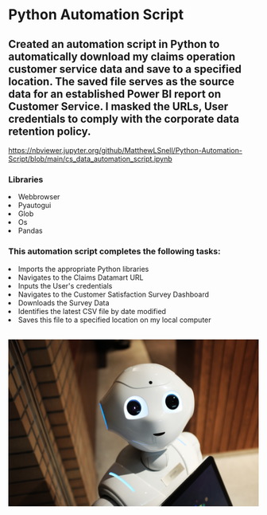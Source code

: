 # Python Automation Script

## Created an automation script in Python to automatically download my claims operation customer service data and save to a specified location. The saved file serves as the source data for an established Power BI report on Customer Service. I masked the URLs, User credentials to comply with the corporate data retention policy.   

https://nbviewer.jupyter.org/github/MatthewLSnell/Python-Automation-Script/blob/main/cs_data_automation_script.ipynb

### Libraries 
<li>Webbrowser</li>
<li>Pyautogui</li>
<li>Glob</li>
<li>Os</li>
<li>Pandas</li>
  
### This automation script completes the following tasks:
<li>Imports the appropriate Python libraries</li>
<li>Navigates to the Claims Datamart URL</li>
<li>Inputs the User's credentials</li>
<li>Navigates to the Customer Satisfaction Survey Dashboard</li>
<li>Downloads the Survey Data</li>
<li>Identifies the latest CSV file by date modified</li>
<li>Saves this file to a specified location on my local computer</li><br>

![Bot](https://github.com/MatthewLSnell/Python-Automation-Script/blob/main/Bot.png)
